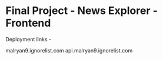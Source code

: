 # Final Project - News Explorer - Frontend

Deployment links -

malryan9.ignorelist.com
api.malryan9.ignorelist.com

